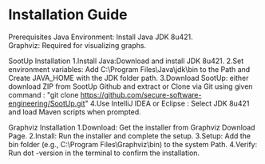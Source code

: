 <h1><b>Installation Guide</b></h1>
Prerequisites
Java Environment: Install Java JDK 8u421.
<br>
Graphviz: Required for visualizing graphs.

SootUp Installation
 1.Install Java:Download and install JDK 8u421.
 2.Set environment variables: Add C:\Program Files\Java\jdk\bin to the Path and Create JAVA_HOME with the JDK folder path.
 3.Download SootUp: either download ZIP from SootUp Github and extract or Clone via Git using given command : "git clone https://github.com/secure-software-engineering/SootUp.git"
 4.Use IntelliJ IDEA or Eclipse : Select JDK 8u421 and load Maven scripts when prompted.

Graphviz Installation
 1.Download: Get the installer from Graphviz Download Page.
 2.Install: Run the installer and complete the setup.
 3.Setup: Add the bin folder (e.g., C:\Program Files\Graphviz\bin) to the system Path.
 4.Verify: Run dot -version in the terminal to confirm the installation.
